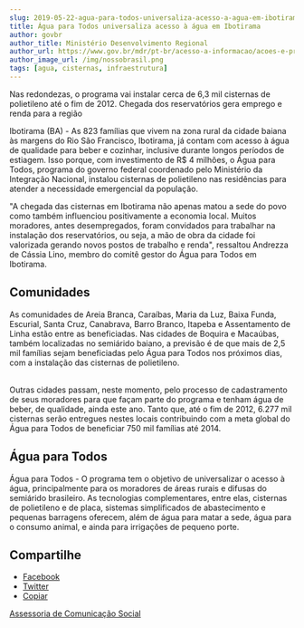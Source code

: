 ```yaml
---
slug: 2019-05-22-agua-para-todos-universaliza-acesso-a-agua-em-ibotirama
title: Água para Todos universaliza acesso à água em Ibotirama
author: govbr
author_title: Ministério Desenvolvimento Regional
author_url: https://www.gov.br/mdr/pt-br/acesso-a-informacao/acoes-e-programas
author_image_url: /img/nossobrasil.png
tags: [agua, cisternas, infraestrutura]
---
```


Nas redondezas, o programa vai instalar cerca de 6,3 mil cisternas de polietileno até o fim de 2012. Chegada dos reservatórios gera emprego e renda para a região

Ibotirama (BA) - As 823 famílias que vivem na zona rural da cidade baiana às margens do Rio São Francisco, Ibotirama, já contam com acesso à água de qualidade para beber e cozinhar, inclusive durante longos períodos de estiagem. Isso porque, com investimento de R$ 4 milhões, o Água para Todos, programa do governo federal coordenado pelo Ministério da Integração Nacional, instalou cisternas de polietileno nas residências para atender a necessidade emergencial da população.

<!--` `truncate` `-->

"A chegada das cisternas em Ibotirama não apenas matou a sede do povo como também influenciou positivamente a economia local. Muitos moradores, antes desempregados, foram convidados para trabalhar na instalação dos reservatórios, ou seja, a mão de obra da cidade foi valorizada gerando novos postos de trabalho e renda", ressaltou Andrezza de Cássia Lino, membro do comitê gestor do Água para Todos em Ibotirama.

## Comunidades

As comunidades de Areia Branca, Caraíbas, Maria da Luz, Baixa Funda, Escurial, Santa Cruz, Canabrava, Barro Branco, Itapeba e Assentamento de Linha estão entre as beneficiadas. Nas cidades de Boquira e Macaúbas, também localizadas no semiárido baiano, a previsão é de que mais de 2,5 mil famílias sejam beneficiadas pelo Água para Todos nos próximos dias, com a instalação das cisternas de polietileno.  
 

Outras cidades passam, neste momento, pelo processo de cadastramento de seus moradores para que façam parte do programa e tenham água de beber, de qualidade, ainda este ano. Tanto que, até o fim de 2012, 6.277 mil cisternas serão entregues nestes locais contribuindo com a meta global do Água para Todos de beneficiar 750 mil famílias até 2014.

## Água para Todos 

Água para Todos - O programa tem o objetivo de universalizar o acesso à água, principalmente para os moradores de áreas rurais e difusas do semiárido brasileiro. As tecnologias complementares, entre elas, cisternas de polietileno e de placa, sistemas simplificados de abastecimento e pequenas barragens oferecem, além de água para matar a sede, água para o consumo animal, e ainda para irrigações de pequeno porte.

## Compartilhe
*   [Facebook](https://www.facebook.com/sharer.php?u=https://www.gov.br/mdr/pt-br/noticias/agua-para-todos-universaliza-acesso-a-agua-em-ibotirama)
*    [Twitter](https://twitter.com/share?text=%C3%81gua%20para%20Todos%20universaliza%20acesso%20%C3%A0%20%C3%A1gua%20em%20Ibotirama&url=https://www.gov.br/mdr/resolveuid/0c30b32674317781d160d2e8357d1606e9de0b9a)
*   [Copiar](https://www.gov.br/mdr/pt-br/noticias/agua-para-todos-universaliza-acesso-a-agua-em-ibotirama)

[Assessoria de Comunicação Social](/docs/desenvolvimento-regional/links)
